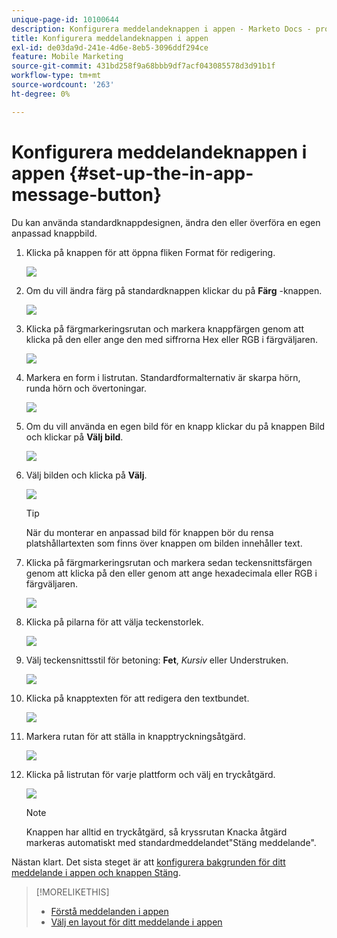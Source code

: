 ```yaml
---
unique-page-id: 10100644
description: Konfigurera meddelandeknappen i appen - Marketo Docs - produktdokumentation
title: Konfigurera meddelandeknappen i appen
exl-id: de03da9d-241e-4d6e-8eb5-3096ddf294ce
feature: Mobile Marketing
source-git-commit: 431bd258f9a68bbb9df7acf043085578d3d91b1f
workflow-type: tm+mt
source-wordcount: '263'
ht-degree: 0%

---
```


# Konfigurera meddelandeknappen i appen {#set-up-the-in-app-message-button}

Du kan använda standardknappdesignen, ändra den eller överföra en egen anpassad knappbild.

1. Klicka på knappen för att öppna fliken Format för redigering.

   ![](assets/image2016-5-6-15-3a6-3a55.png)

1. Om du vill ändra färg på standardknappen klickar du på **Färg** -knappen.

   ![](assets/image2016-5-6-15-3a10-3a38.png)

1. Klicka på färgmarkeringsrutan och markera knappfärgen genom att klicka på den eller ange den med siffrorna Hex eller RGB i färgväljaren.

   ![](assets/image2016-5-6-15-3a14-3a8.png)

1. Markera en form i listrutan. Standardformalternativ är skarpa hörn, runda hörn och övertoningar.

   ![](assets/image2016-5-6-15-3a16-3a26.png)

1. Om du vill använda en egen bild för en knapp klickar du på knappen Bild och klickar på **Välj bild**.

   ![](assets/image2016-5-6-15-3a18-3a18.png)

1. Välj bilden och klicka på **Välj**.

   ![](assets/image2016-5-6-16-3a36-3a0.png)

   >[!TIP]
   >
   >När du monterar en anpassad bild för knappen bör du rensa platshållartexten som finns över knappen om bilden innehåller text.

1. Klicka på färgmarkeringsrutan och markera sedan teckensnittsfärgen genom att klicka på den eller genom att ange hexadecimala eller RGB i färgväljaren.

   ![](assets/image2016-5-6-16-3a39-3a4.png)

1. Klicka på pilarna för att välja teckenstorlek.

   ![](assets/image2016-5-6-16-3a41-3a52.png)

1. Välj teckensnittsstil för betoning: **Fet**, _Kursiv_ eller Understruken.

   ![](assets/image2016-5-6-16-3a43-3a47.png)

1. Klicka på knapptexten för att redigera den textbundet.

   ![](assets/image2016-5-6-16-3a46-3a17.png)

1. Markera rutan för att ställa in knapptryckningsåtgärd.

   ![](assets/image2016-5-6-16-3a47-3a54.png)

1. Klicka på listrutan för varje plattform och välj en tryckåtgärd.

   ![](assets/image2016-5-6-16-3a49-3a40.png)

   >[!NOTE]
   >
   >Knappen har alltid en tryckåtgärd, så kryssrutan Knacka åtgärd markeras automatiskt med standardmeddelandet&quot;Stäng meddelande&quot;.

Nästan klart. Det sista steget är att [konfigurera bakgrunden för ditt meddelande i appen och knappen Stäng](/help/marketo/product-docs/mobile-marketing/in-app-messages/creating-in-app-messages/set-up-the-in-app-message-background.md).

>[!MORELIKETHIS]
>
>* [Förstå meddelanden i appen](/help/marketo/product-docs/mobile-marketing/in-app-messages/understanding-in-app-messages.md)
>* [Välj en layout för ditt meddelande i appen](/help/marketo/product-docs/mobile-marketing/in-app-messages/creating-in-app-messages/choose-a-layout-for-your-in-app-message.md)
